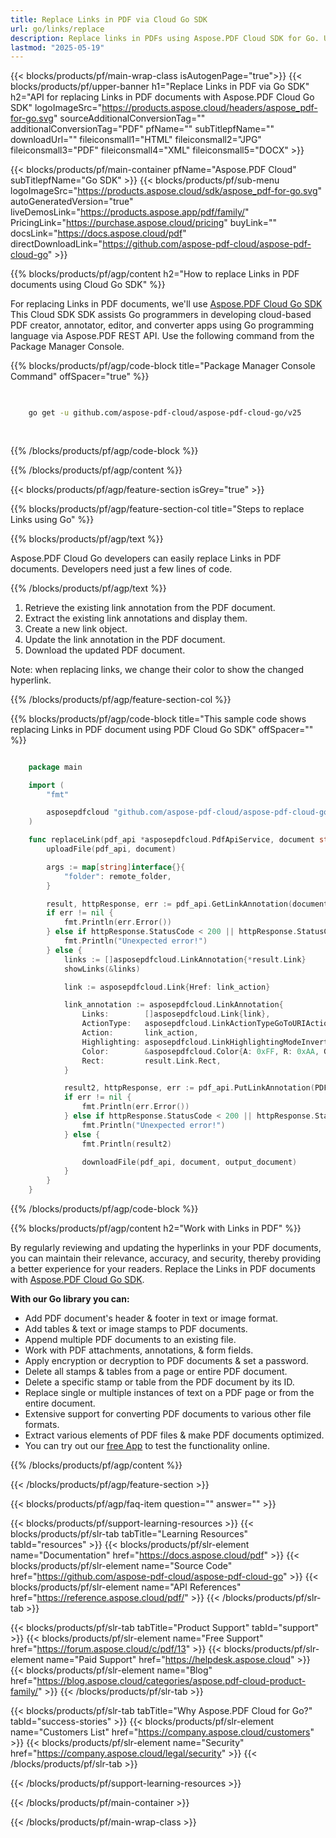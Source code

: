 ```yaml
---
title: Replace Links in PDF via Cloud Go SDK 
url: go/links/replace
description: Replace links in PDFs using Aspose.PDF Cloud SDK for Go. Update URLs efficiently.
lastmod: "2025-05-19"
---
```


{{< blocks/products/pf/main-wrap-class isAutogenPage="true">}}
{{< blocks/products/pf/upper-banner h1="Replace Links in PDF via Go SDK" h2="API for replacing Links in PDF documents with Aspose.PDF Cloud Go SDK" logoImageSrc="https://products.aspose.cloud/headers/aspose_pdf-for-go.svg" sourceAdditionalConversionTag="" additionalConversionTag="PDF" pfName="" subTitlepfName="" downloadUrl="" fileiconsmall1="HTML" fileiconsmall2="JPG" fileiconsmall3="PDF" fileiconsmall4="XML" fileiconsmall5="DOCX" >}}

{{< blocks/products/pf/main-container pfName="Aspose.PDF Cloud" subTitlepfName="Go SDK" >}}
{{< blocks/products/pf/sub-menu logoImageSrc="https://products.aspose.cloud/sdk/aspose_pdf-for-go.svg"
autoGeneratedVersion="true"
liveDemosLink="https://products.aspose.app/pdf/family/" PricingLink="https://purchase.aspose.cloud/pricing" buyLink="" docsLink="https://docs.aspose.cloud/pdf"  directDownloadLink="https://github.com/aspose-pdf-cloud/aspose-pdf-cloud-go" >}}

{{% blocks/products/pf/agp/content h2="How to replace Links in PDF documents using Cloud Go SDK" %}}

 For replacing Links in PDF documents, we'll use
 [Aspose.PDF Cloud Go SDK](https://products.aspose.cloud/pdf/go/)
 This Cloud SDK SDK assists Go programmers in developing cloud-based PDF creator, annotator, editor, and converter apps using Go programming language via Aspose.PDF REST API. Use the following command from the Package Manager Console.

{{% blocks/products/pf/agp/code-block title="Package Manager Console Command" offSpacer="true" %}}

```bash

     
    go get -u github.com/aspose-pdf-cloud/aspose-pdf-cloud-go/v25
     
     
```

{{% /blocks/products/pf/agp/code-block %}}

{{% /blocks/products/pf/agp/content %}}

{{< blocks/products/pf/agp/feature-section isGrey="true" >}}

{{% blocks/products/pf/agp/feature-section-col title="Steps to replace Links using Go" %}}

{{% blocks/products/pf/agp/text %}}

Aspose.PDF Cloud Go developers can easily replace Links in PDF documents. Developers need just a few lines of code.

{{% /blocks/products/pf/agp/text %}}

1. Retrieve the existing link annotation from the PDF document.
1. Extract the existing link annotations and display them.
1. Create a new link object.
1. Update the link annotation in the PDF document.
1. Download the updated PDF document.

Note: when replacing links, we change their color to show the changed hyperlink.

{{% /blocks/products/pf/agp/feature-section-col %}}

{{% blocks/products/pf/agp/code-block title="This sample code shows replacing Links in PDF document using PDF Cloud Go SDK" offSpacer="" %}}

```go

    package main

    import (
        "fmt"

        asposepdfcloud "github.com/aspose-pdf-cloud/aspose-pdf-cloud-go/v25"
    )

    func replaceLink(pdf_api *asposepdfcloud.PdfApiService, document string, output_document string, link_id string, link_action string, remote_folder string) {
        uploadFile(pdf_api, document)

        args := map[string]interface{}{
            "folder": remote_folder,
        }

        result, httpResponse, err := pdf_api.GetLinkAnnotation(document, link_id, args)
        if err != nil {
            fmt.Println(err.Error())
        } else if httpResponse.StatusCode < 200 || httpResponse.StatusCode > 299 {
            fmt.Println("Unexpected error!")
        } else {
            links := []asposepdfcloud.LinkAnnotation{*result.Link}
            showLinks(&links)

            link := asposepdfcloud.Link{Href: link_action}

            link_annotation := asposepdfcloud.LinkAnnotation{
                Links:        []asposepdfcloud.Link{link},
                ActionType:   asposepdfcloud.LinkActionTypeGoToURIAction,
                Action:       link_action,
                Highlighting: asposepdfcloud.LinkHighlightingModeInvert,
                Color:        &asposepdfcloud.Color{A: 0xFF, R: 0xAA, G: 0x00, B: 0x00},
                Rect:         result.Link.Rect,
            }

            result2, httpResponse, err := pdf_api.PutLinkAnnotation(PDF_DOCUMENT, result.Link.Id, link_annotation, args)
            if err != nil {
                fmt.Println(err.Error())
            } else if httpResponse.StatusCode < 200 || httpResponse.StatusCode > 299 {
                fmt.Println("Unexpected error!")
            } else {
                fmt.Println(result2)

                downloadFile(pdf_api, document, output_document)
            }
        }
    }
```

{{% /blocks/products/pf/agp/code-block %}}

{{% blocks/products/pf/agp/content h2="Work with Links in PDF" %}}

By regularly reviewing and updating the hyperlinks in your PDF documents, you can maintain their relevance, accuracy, and security, thereby providing a better experience for your readers.
Replace the Links in PDF documents with [Aspose.PDF Cloud Go SDK](https://products.aspose.cloud/pdf/go/).

**With our Go library you can:**

+ Add PDF document's header & footer in text or image format.
+ Add tables & text or image stamps to PDF documents.
+ Append multiple PDF documents to an existing file.
+ Work with PDF attachments, annotations, & form fields.
+ Apply encryption or decryption to PDF documents & set a password.
+ Delete all stamps & tables from a page or entire PDF document.
+ Delete a specific stamp or table from the PDF document by its ID.
+ Replace single or multiple instances of text on a PDF page or from the entire document.
+ Extensive support for converting PDF documents to various other file formats.
+ Extract various elements of PDF files & make PDF documents optimized.
+ You can try out our [free App](https://products.aspose.app/pdf/family) to test the functionality online.

{{% /blocks/products/pf/agp/content %}}

{{< /blocks/products/pf/agp/feature-section >}}

{{< blocks/products/pf/agp/faq-item question="" answer="" >}}

{{< blocks/products/pf/support-learning-resources >}}
{{< blocks/products/pf/slr-tab tabTitle="Learning Resources" tabId="resources" >}}
{{< blocks/products/pf/slr-element name="Documentation" href="https://docs.aspose.cloud/pdf" >}}
{{< blocks/products/pf/slr-element name="Source Code" href="https://github.com/aspose-pdf-cloud/aspose-pdf-cloud-go" >}}
{{< blocks/products/pf/slr-element name="API References" href="https://reference.aspose.cloud/pdf/" >}}
{{< /blocks/products/pf/slr-tab >}}

{{< blocks/products/pf/slr-tab tabTitle="Product Support" tabId="support" >}}
{{< blocks/products/pf/slr-element name="Free Support" href="https://forum.aspose.cloud/c/pdf/13" >}}
{{< blocks/products/pf/slr-element name="Paid Support" href="https://helpdesk.aspose.cloud" >}}
{{< blocks/products/pf/slr-element name="Blog" href="https://blog.aspose.cloud/categories/aspose.pdf-cloud-product-family/" >}}
{{< /blocks/products/pf/slr-tab >}}

{{< blocks/products/pf/slr-tab tabTitle="Why Aspose.PDF Cloud for Go?" tabId="success-stories" >}}
{{< blocks/products/pf/slr-element name="Customers List" href="https://company.aspose.cloud/customers" >}}
{{< blocks/products/pf/slr-element name="Security" href="https://company.aspose.cloud/legal/security" >}}
{{< /blocks/products/pf/slr-tab >}}

{{< /blocks/products/pf/support-learning-resources >}}

{{< /blocks/products/pf/main-container >}}

{{< /blocks/products/pf/main-wrap-class >}}